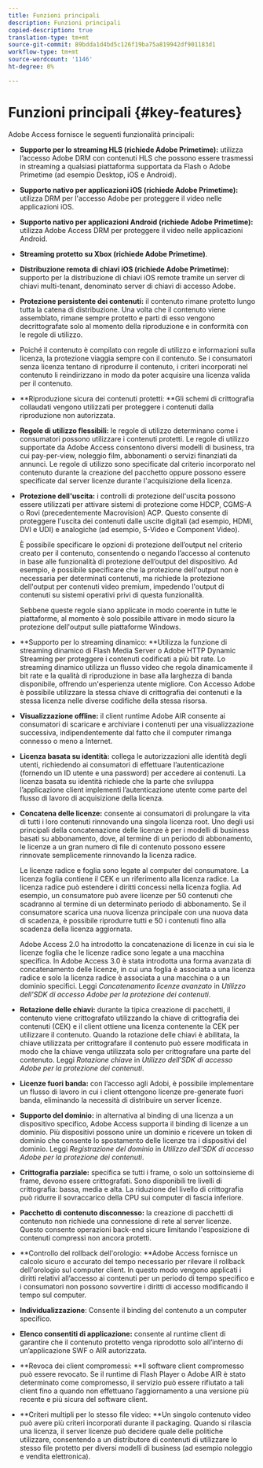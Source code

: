 ```yaml
---
title: Funzioni principali
description: Funzioni principali
copied-description: true
translation-type: tm+mt
source-git-commit: 89bdda1d4bd5c126f19ba75a819942df901183d1
workflow-type: tm+mt
source-wordcount: '1146'
ht-degree: 0%

---
```



# Funzioni principali {#key-features}

Adobe Access fornisce le seguenti funzionalità principali:

* **Supporto per lo streaming HLS (richiede Adobe Primetime):** utilizza l’accesso Adobe DRM con contenuti HLS che possono essere trasmessi in streaming a qualsiasi piattaforma supportata da Flash o Adobe Primetime (ad esempio Desktop, iOS e Android).
* **Supporto nativo per applicazioni iOS (richiede Adobe Primetime):** utilizza DRM per l&#39;accesso Adobe per proteggere il video nelle applicazioni iOS.
* **Supporto nativo per applicazioni Android (richiede Adobe Primetime):** utilizza Adobe Access DRM per proteggere il video nelle applicazioni Android.
* **Streaming protetto su Xbox (richiede Adobe Primetime)**.
* **Distribuzione remota di chiavi iOS (richiede Adobe Primetime):**  supporto per la distribuzione di chiavi iOS remote tramite un server di chiavi multi-tenant, denominato server di chiavi di accesso Adobe.
* **Protezione persistente dei contenuti:** il contenuto rimane protetto lungo tutta la catena di distribuzione. Una volta che il contenuto viene assemblato, rimane sempre protetto e parti di esso vengono decrittografate solo al momento della riproduzione e in conformità con le regole di utilizzo.
* Poiché il contenuto è compilato con regole di utilizzo e informazioni sulla licenza, la protezione viaggia sempre con il contenuto. Se i consumatori senza licenza tentano di riprodurre il contenuto, i criteri incorporati nel contenuto li reindirizzano in modo da poter acquisire una licenza valida per il contenuto.
* **Riproduzione sicura dei contenuti protetti: **Gli schemi di crittografia collaudati vengono utilizzati per proteggere i contenuti dalla riproduzione non autorizzata.
* **Regole di utilizzo flessibili:** le regole di utilizzo determinano come i consumatori possono utilizzare i contenuti protetti. Le regole di utilizzo supportate da Adobe Access consentono diversi modelli di business, tra cui pay-per-view, noleggio film, abbonamenti o servizi finanziati da annunci. Le regole di utilizzo sono specificate dal criterio incorporato nel contenuto durante la creazione del pacchetto oppure possono essere specificate dal server licenze durante l&#39;acquisizione della licenza.
* **Protezione dell&#39;uscita:** i controlli di protezione dell&#39;uscita possono essere utilizzati per attivare sistemi di protezione come HDCP, CGMS-A o Rovi (precedentemente Macrovision) ACP. Questo consente di proteggere l&#39;uscita dei contenuti dalle uscite digitali (ad esempio, HDMI, DVI e UDI) e analogiche (ad esempio, S-Video e Component Video).

   È possibile specificare le opzioni di protezione dell’output nel criterio creato per il contenuto, consentendo o negando l’accesso al contenuto in base alle funzionalità di protezione dell’output del dispositivo. Ad esempio, è possibile specificare che la protezione dell&#39;output non è necessaria per determinati contenuti, ma richiede la protezione dell&#39;output per contenuti video premium, impedendo l&#39;output di contenuti su sistemi operativi privi di questa funzionalità.

   Sebbene queste regole siano applicate in modo coerente in tutte le piattaforme, al momento è solo possibile attivare in modo sicuro la protezione dell&#39;output sulle piattaforme Windows.

* **Supporto per lo streaming dinamico: **Utilizza la funzione di streaming dinamico di Flash Media Server o Adobe HTTP Dynamic Streaming per proteggere i contenuti codificati a più bit rate. Lo streaming dinamico utilizza un flusso video che regola dinamicamente il bit rate e la qualità di riproduzione in base alla larghezza di banda disponibile, offrendo un&#39;esperienza utente migliore. Con Accesso Adobe è possibile utilizzare la stessa chiave di crittografia dei contenuti e la stessa licenza nelle diverse codifiche della stessa risorsa.
* **Visualizzazione offline:** il client runtime Adobe AIR consente ai consumatori di scaricare e archiviare i contenuti per una visualizzazione successiva, indipendentemente dal fatto che il computer rimanga connesso o meno a Internet.
* **Licenza basata su identità:** collega le autorizzazioni alle identità degli utenti, richiedendo ai consumatori di effettuare l’autenticazione (fornendo un ID utente e una password) per accedere ai contenuti. La licenza basata su identità richiede che la parte che sviluppa l’applicazione client implementi l’autenticazione utente come parte del flusso di lavoro di acquisizione della licenza.
* **Concatena delle licenze:** consente ai consumatori di prolungare la vita di tutti i loro contenuti rinnovando una singola licenza root. Uno degli usi principali della concatenazione delle licenze è per i modelli di business basati su abbonamento, dove, al termine di un periodo di abbonamento, le licenze a un gran numero di file di contenuto possono essere rinnovate semplicemente rinnovando la licenza radice.

   Le licenze radice e foglia sono legate al computer del consumatore. La licenza foglia contiene il CEK e un riferimento alla licenza radice. La licenza radice può estendere i diritti concessi nella licenza foglia. Ad esempio, un consumatore può avere licenze per 50 contenuti che scadranno al termine di un determinato periodo di abbonamento. Se il consumatore scarica una nuova licenza principale con una nuova data di scadenza, è possibile riprodurre tutti e 50 i contenuti fino alla scadenza della licenza aggiornata.

   Adobe Access 2.0 ha introdotto la concatenazione di licenze in cui sia le licenze foglia che le licenze radice sono legate a una macchina specifica. In Adobe Access 3.0 è stata introdotta una forma avanzata di concatenamento delle licenze, in cui una foglia è associata a una licenza radice e solo la licenza radice è associata a una macchina o a un dominio specifici. Leggi *Concatenamento licenze avanzato* in *Utilizzo dell&#39;SDK di accesso Adobe per la protezione dei contenuti*.

* **Rotazione delle chiavi:** durante la tipica creazione di pacchetti, il contenuto viene crittografato utilizzando la chiave di crittografia dei contenuti (CEK) e il client ottiene una licenza contenente la CEK per utilizzare il contenuto. Quando la rotazione delle chiavi è abilitata, la chiave utilizzata per crittografare il contenuto può essere modificata in modo che la chiave venga utilizzata solo per crittografare una parte del contenuto. Leggi *Rotazione chiave* in *Utilizzo dell&#39;SDK di accesso Adobe per la protezione dei contenuti*.

* **Licenze fuori banda:** con l’accesso agli Adobi, è possibile implementare un flusso di lavoro in cui i client ottengono licenze pre-generate fuori banda, eliminando la necessità di distribuire un server licenze.
* **Supporto del dominio:** in alternativa al binding di una licenza a un dispositivo specifico, Adobe Access supporta il binding di licenze a un dominio. Più dispositivi possono unire un dominio e ricevere un token di dominio che consente lo spostamento delle licenze tra i dispositivi del dominio. Leggi *Registrazione del dominio* in *Utilizzo dell&#39;SDK di accesso Adobe per la protezione dei contenuti*.

* **Crittografia parziale:** specifica se tutti i frame, o solo un sottoinsieme di frame, devono essere crittografati. Sono disponibili tre livelli di crittografia: bassa, media e alta. La riduzione del livello di crittografia può ridurre il sovraccarico della CPU sui computer di fascia inferiore.
* **Pacchetto di contenuto disconnesso:** la creazione di pacchetti di contenuto non richiede una connessione di rete al server licenze. Questo consente operazioni back-end sicure limitando l&#39;esposizione di contenuti compressi non ancora protetti.
* **Controllo del rollback dell&#39;orologio: **Adobe Access fornisce un calcolo sicuro e accurato del tempo necessario per rilevare il rollback dell&#39;orologio sul computer client. In questo modo vengono applicati i diritti relativi all’accesso ai contenuti per un periodo di tempo specifico e i consumatori non possono sovvertire i diritti di accesso modificando il tempo sul computer.
* **Individualizzazione**: Consente il binding del contenuto a un computer specifico.
* **Elenco consentiti di applicazione:** consente al runtime client di garantire che il contenuto protetto venga riprodotto solo all’interno di un’applicazione SWF o AIR autorizzata.
* **Revoca dei client compromessi: **Il software client compromesso può essere revocato. Se il runtime di Flash Player o Adobe AIR è stato determinato come compromesso, il servizio può essere rifiutato a tali client fino a quando non effettuano l’aggiornamento a una versione più recente e più sicura del software client.
* **Criteri multipli per lo stesso file video: **Un singolo contenuto video può avere più criteri incorporati durante il packaging. Quando si rilascia una licenza, il server licenze può decidere quale delle politiche utilizzare, consentendo a un distributore di contenuti di utilizzare lo stesso file protetto per diversi modelli di business (ad esempio noleggio e vendita elettronica).

